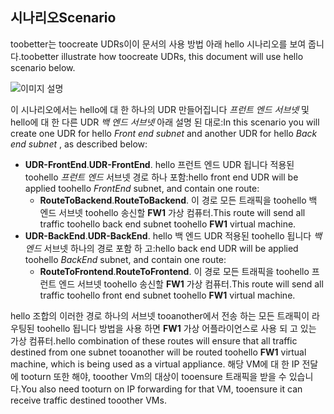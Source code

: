 ## <a name="scenario"></a><span data-ttu-id="bab58-101">시나리오</span><span class="sxs-lookup"><span data-stu-id="bab58-101">Scenario</span></span>
<span data-ttu-id="bab58-102">toobetter는 toocreate UDRs이이 문서의 사용 방법 아래 hello 시나리오를 보여 줍니다.</span><span class="sxs-lookup"><span data-stu-id="bab58-102">toobetter illustrate how toocreate UDRs, this document will use hello scenario below.</span></span>

![이미지 설명](./media/virtual-network-create-udr-scenario-include/figure1.png)

<span data-ttu-id="bab58-104">이 시나리오에서는 hello에 대 한 하나의 UDR 만들어집니다 *프런트 엔드 서브넷* 및 hello에 대 한 다른 UDR *백 엔드 서브넷* 아래 설명 된 대로:</span><span class="sxs-lookup"><span data-stu-id="bab58-104">In this scenario you will create one UDR for hello *Front end subnet* and another UDR for hello *Back end subnet* , as described below:</span></span> 

* <span data-ttu-id="bab58-105">**UDR-FrontEnd**.</span><span class="sxs-lookup"><span data-stu-id="bab58-105">**UDR-FrontEnd**.</span></span> <span data-ttu-id="bab58-106">hello 프런트 엔드 UDR 됩니다 적용된 toohello *프런트 엔드* 서브넷 경로 하나 포함:</span><span class="sxs-lookup"><span data-stu-id="bab58-106">hello front end UDR will be applied toohello *FrontEnd* subnet, and contain one route:</span></span>    
  * <span data-ttu-id="bab58-107">**RouteToBackend**.</span><span class="sxs-lookup"><span data-stu-id="bab58-107">**RouteToBackend**.</span></span> <span data-ttu-id="bab58-108">이 경로 모든 트래픽을 toohello 백 엔드 서브넷 toohello 송신할 **FW1** 가상 컴퓨터.</span><span class="sxs-lookup"><span data-stu-id="bab58-108">This route will send all traffic toohello back end subnet toohello **FW1** virtual machine.</span></span>
* <span data-ttu-id="bab58-109">**UDR-BackEnd**.</span><span class="sxs-lookup"><span data-stu-id="bab58-109">**UDR-BackEnd**.</span></span> <span data-ttu-id="bab58-110">hello 백 엔드 UDR 적용된 toohello 됩니다 *백 엔드* 서브넷 하나의 경로 포함 하 고:</span><span class="sxs-lookup"><span data-stu-id="bab58-110">hello back end UDR will be applied toohello *BackEnd* subnet, and contain one route:</span></span>    
  * <span data-ttu-id="bab58-111">**RouteToFrontend**.</span><span class="sxs-lookup"><span data-stu-id="bab58-111">**RouteToFrontend**.</span></span> <span data-ttu-id="bab58-112">이 경로 모든 트래픽을 toohello 프런트 엔드 서브넷 toohello 송신할 **FW1** 가상 컴퓨터.</span><span class="sxs-lookup"><span data-stu-id="bab58-112">This route will send all traffic toohello front end subnet toohello **FW1** virtual machine.</span></span>

<span data-ttu-id="bab58-113">hello 조합의 이러한 경로 하나의 서브넷 tooanother에서 전송 하는 모든 트래픽이 라우팅된 toohello 됩니다 방법을 사용 하면 **FW1** 가상 어플라이언스로 사용 되 고 있는 가상 컴퓨터.</span><span class="sxs-lookup"><span data-stu-id="bab58-113">hello combination of these routes will ensure that all traffic destined from one subnet tooanother will be routed toohello **FW1** virtual machine, which is being used as a virtual appliance.</span></span> <span data-ttu-id="bab58-114">해당 VM에 대 한 IP 전달에 tooturn 또한 해야, tooother Vm의 대상이 tooensure 트래픽을 받을 수 있습니다.</span><span class="sxs-lookup"><span data-stu-id="bab58-114">You also need tooturn on IP forwarding for that VM, tooensure it can receive traffic destined tooother VMs.</span></span>

